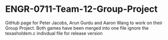 # ENGR-0711-Team-12-Group-Project
GitHub page for Peter Jacobs, Arun Gurdu and Aaron Wang to work on their Group Project.
Both games have been merged into one file ignore the texasholdem.c indivdual file for release version
